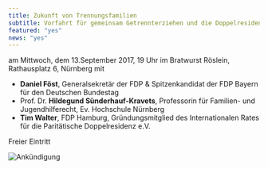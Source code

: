 ```yaml
---
title: Zukunft von Trennungsfamilien
subtitle: Vorfahrt für gemeinsam Getrennterziehen und die Doppelresidenz!
featured: "yes"
news: "yes"
---
```


am Mittwoch, dem 13.September 2017, 19 Uhr
im Bratwurst Röslein, Rathausplatz 6, Nürnberg mit
* **Daniel Föst**, Generalsekretär der FDP & Spitzenkandidat der FDP Bayern für den Deutschen Bundestag
* Prof. Dr. **Hildegund Sünderhauf-Kravets**, Professorin für Familien- und Jugendhilferecht, Ev. Hochschule Nürnberg
* **Tim Walter**, FDP Hamburg, Gründungsmitglied des Internationalen Rates für die Paritätische Doppelresidenz e.V.

Freier Eintritt

![Ankündigung](http://res.cloudinary.com/liberalemaenner/image/upload/a_auto_left.auto_right,fl_any_format,q_auto:best/v1504244014/20988409_163720347527286_618853074954895955_o_y69z7x)
<!--more-->
